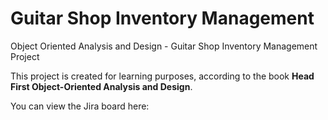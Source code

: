 # Guitar Shop Inventory Management
Object Oriented Analysis and Design - Guitar Shop Inventory Management Project

This project is created for learning purposes, according to the book **Head First Object-Oriented Analysis and Design**.

You can view the Jira board here: 
